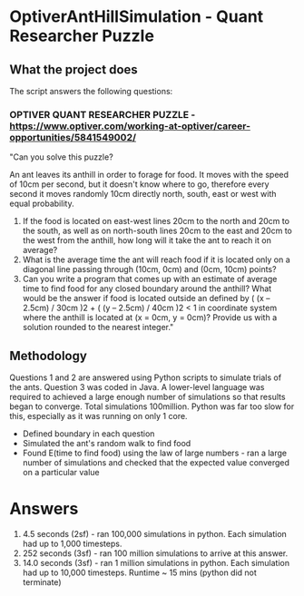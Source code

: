 # OptiverAntHillSimulation - Quant Researcher Puzzle

## What the project does

The script answers the following questions:

### OPTIVER QUANT RESEARCHER PUZZLE - https://www.optiver.com/working-at-optiver/career-opportunities/5841549002/

"Can you solve this puzzle? 

An ant leaves its anthill in order to forage for food. It moves with the speed of 10cm per second, but it doesn't know where to go, therefore every second it moves randomly 10cm directly north, south, east or west with equal probability.

1. If the food is located on east-west lines 20cm to the north and 20cm to the south, as well as on north-south lines 20cm to the east and 20cm to the west from the anthill, how long will it take the ant to reach it on average?
2. What is the average time the ant will reach food if it is located only on a diagonal line passing through (10cm, 0cm) and (0cm, 10cm) points?
3. Can you write a program that comes up with an estimate of average time to find food for any closed boundary around the anthill? What would be the answer if food is located outside an defined by ( (x – 2.5cm) / 30cm )2 + ( (y – 2.5cm) / 40cm )2 < 1 in coordinate system where the anthill is located at (x = 0cm, y = 0cm)? Provide us with a solution rounded to the nearest integer."


## Methodology
Questions 1 and 2 are answered using Python scripts to simulate trials of the ants. 
Question 3 was coded in Java. A lower-level language was required to achieved a large enough number of simulations so that results began to converge. Total simulations 100million. Python was far too slow for this, especially as it was running on only 1 core.

- Defined boundary in each question
- Simulated the ant's random walk to find food
- Found E(time to find food) using the law of large numbers - ran a large number of simulations and checked that the expected value converged on a particular value

# Answers
1. 4.5 seconds (2sf) - ran 100,000 simulations in python. Each simulation had up to 1,000 timesteps.
2. 252 seconds (3sf) - ran 100 million simulations to arrive at this answer. 
3. 14.0 seconds (3sf) - ran 1 million simulations in python. Each simulation had up to 10,000 timesteps. Runtime ~ 15 mins (python did not terminate)
